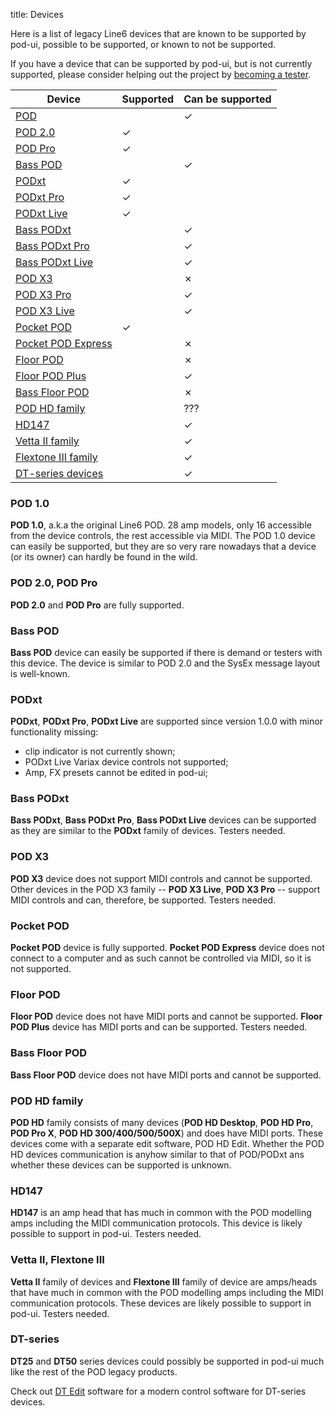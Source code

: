 title: Devices

Here is a list of legacy Line6 devices that are known to be supported by pod-ui,
possible to be supported, or known to not be supported.

If you have a device that can be supported by pod-ui, but is not currently
supported, please consider helping out the project by 
[becoming a tester]({filename}help.md).

Device                            | Supported | Can be supported 
----------------------------------|-----------|------------------
[POD](#pod1)                      |           | ✓
[POD 2.0](#pod2)                  | ✓         |
[POD Pro](#pod2)                  | ✓         |
[Bass POD](#bass-pod)             |           | ✓
[PODxt](#podxt)                   | ✓         |
[PODxt Pro](#podxt)               | ✓         |
[PODxt Live](#podxt)              | ✓         |
[Bass PODxt](#bass-podxt)         |           | ✓
[Bass PODxt Pro](#bass-podxt)     |           | ✓
[Bass PODxt Live](#bass-podxt)    |           | ✓
[POD X3](#pod-x3)                 |           | ✗
[POD X3 Pro](#pod-x3)             |           | ✓
[POD X3 Live](#pod-x3)            |           | ✓
[Pocket POD](#pocket-pod)         | ✓         |
[Pocket POD Express](#pocket-pod) |           | ✗
[Floor POD](#floor-pod)           |           | ✗
[Floor POD Plus](#floor-pod)      |           | ✓
[Bass Floor POD](#bass-floor-pod) |           | ✗
[POD HD family](#pod-hd-family)   |           | ???
[HD147](#hd147)                   |           | ✓
[Vetta II family](#other)         |           | ✓
[Flextone III family](#other)     |           | ✓
[DT-series devices](#dt-series)   |           | ✓

<!-- ✓ ✗ heavy ✔ ✘ -->

### <a name=pod1></a> POD 1.0

**POD 1.0**, a.k.a the original Line6 POD. 28 amp models, only 16 accessible
from the device controls, the rest accessible via MIDI. The POD 1.0 device can
easily be supported, but they are so very rare nowadays that a device (or its
owner) can hardly be found in the wild.

### <a name=pod2></a> POD 2.0, POD Pro

**POD 2.0** and **POD Pro** are fully supported.

### Bass POD

**Bass POD** device can easily be supported if there is demand or testers
with this device. The device is similar to POD 2.0 and the SysEx message
layout is well-known.

### PODxt

**PODxt**, **PODxt Pro**, **PODxt Live** are supported since version 1.0.0
with minor functionality missing:

- clip indicator is not currently shown;
- PODxt Live Variax device controls not supported;
- Amp, FX presets cannot be edited in pod-ui;

### Bass PODxt

**Bass PODxt**, **Bass PODxt Pro**, **Bass PODxt Live** devices can be
supported as they are similar to the **PODxt** family of devices. Testers
needed.

### POD X3

**POD X3** device does not support MIDI controls and cannot be supported.
Other devices in the POD X3 family -- **POD X3 Live**, **POD X3 Pro** --
support MIDI controls and can, therefore, be supported. Testers needed.

### Pocket POD

**Pocket POD** device is fully supported. **Pocket POD Express** device
does not connect to a computer and as such cannot be controlled via
MIDI, so it is not supported.

### Floor POD

**Floor POD** device does not have MIDI ports and cannot be supported.
**Floor POD Plus** device has MIDI ports and can be supported. 
Testers needed.

### Bass Floor POD

**Bass Floor POD** device does not have MIDI ports and cannot be supported.

### POD HD family

**POD HD** family consists of many devices (**POD HD Desktop**, **POD
HD Pro**, **POD Pro X**, **POD HD 300/400/500/500X**) and does have
MIDI ports. These devices come with a separate edit software, POD HD Edit.
Whether the POD HD devices communication is anyhow similar to that of
POD/PODxt ans whether these devices can be supported is unknown.

### HD147

**HD147** is an amp head that has much in common with the POD modelling
amps including the MIDI communication protocols. This device is likely
possible to support in pod-ui. Testers needed.

### <a name=other></a> Vetta II, Flextone III

**Vetta II** family of devices and **Flextone III** family of device 
are amps/heads that have much in common with the POD modelling amps
including the MIDI communication protocols. These devices are likely
possible to support in pod-ui. Testers needed.

### DT-series

**DT25** and **DT50** series devices could possibly be supported in
pod-ui much like the rest of the POD legacy products. 

Check out [DT Edit](http://rome2.github.io/dtedit/) software for a
modern control software for DT-series devices.

